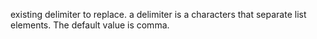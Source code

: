 existing delimiter to replace. a delimiter is a characters that separate list elements. The default value is comma.